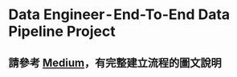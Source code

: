 # Data Engineer - End-To-End Data Pipeline Project

## 請參考 [Medium](<https://medium.com/@monko83bellis/data-engineer-end-to-end-data-pipeline-project-b094cd98a134>)，有完整建立流程的圖文說明
